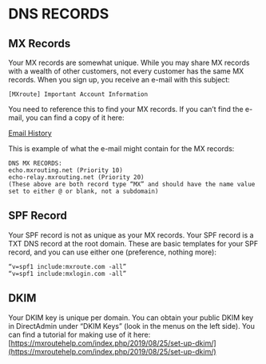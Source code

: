 ﻿# DNS RECORDS

## MX Records
Your MX records are somewhat unique. While you may share MX records with a wealth of other customers, not every customer has the same MX records. When you sign up, you receive an e-mail with this subject:

`[MXroute] Important Account Information`

You need to reference this to find your MX records. If you can’t find the e-mail, you can find a copy of it here:

[Email History](https://accounts.mxroute.com/index.php?/clientarea/emails/)

This is example of what the e-mail might contain for the MX records:

    DNS MX RECORDS:
    echo.mxrouting.net (Priority 10)
    echo-relay.mxrouting.net (Priority 20)
    (These above are both record type “MX” and should have the name value set to either @ or blank, not a subdomain)

## SPF Record
Your SPF record is not as unique as your MX records. Your SPF record is a TXT DNS record at the root domain. These are basic templates for your SPF record, and you can use either one (preference, nothing more):

    “v=spf1 include:mxroute.com -all”
    “v=spf1 include:mxlogin.com -all”

## DKIM
Your DKIM key is unique per domain. You can obtain your public DKIM key in DirectAdmin under “DKIM Keys” (look in the menus on the left side). You can find a tutorial for making use of it here: [https://mxroutehelp.com/index.php/2019/08/25/set-up-dkim/](https://mxroutehelp.com/index.php/2019/08/25/set-up-dkim/)

